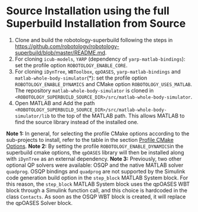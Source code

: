 # Source Installation using the full Superbuild Installation from Source

1. Clone and build the robotology-superbuild following the steps in https://github.com/robotology/robotology-superbuild/blob/master/README.md.
2. For cloning `icub-models`, `YARP` (dependency of `yarp-matlab-bindings`): set the profile option `ROBOTOLOGY_ENABLE_CORE`.
3. For cloning `iDynTree`, `WBToolbox`, `qpOASES`, `yarp-matlab-bindings` and `matlab-whole-body-simulator`(*): set the profile option `ROBOTOLOGY_ENABLE_DYNAMICS` and CMake option  `ROBOTOLOGY_USES_MATLAB`. The repository `matlab-whole-body-simulator` is cloned in `<ROBOTOLOGY_SUPERBUILD_SOURCE_DIR>/src/matlab-whole-body-simulator`.
4. Open MATLAB and Add the path `<ROBOTOLOGY_SUPERBUILD_SOURCE_DIR>/src/matlab-whole-body-simulator/lib` to the top of the MATLAB path. This allows MATLAB to find the source library instead of the installed one.

**Note 1:** In general, for selecting the profile CMake options according to the sub-projects to install, refer to the table in the section [Profile CMake Options](https://github.com/robotology/robotology-superbuild/blob/master/doc/profiles.md#profile-cmake-options).
**Note 2:** By setting the profile `ROBOTOLOGY_ENABLE_DYNAMICS`in the superbuild cmake options, the `qpOASES` library will then be installed along with `iDynTree` as an external dependency.
**Note 3:** Previously, two other optional QP solvers were available: OSQP and the native MATLAB solver `quadprog`. OSQP bindings and `quadprog` are not supported by the Simulink code generation build option in the `step_block` MATLAB System block. For this reason, the `step_block` MATLAB System block uses the qpOASES WBT block through a Simulink function call, and this choice is hardcoded in the class `Contacts`. As soon as the OSQP WBT block is created, it will replace the qpOASES Solver block.

